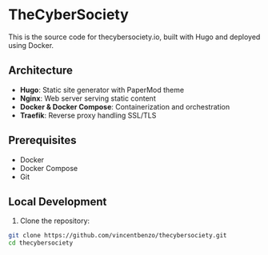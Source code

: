 # TheCyberSociety

This is the source code for thecybersociety.io, built with Hugo and deployed using Docker.

## Architecture

- **Hugo**: Static site generator with PaperMod theme
- **Nginx**: Web server serving static content
- **Docker & Docker Compose**: Containerization and orchestration
- **Traefik**: Reverse proxy handling SSL/TLS

## Prerequisites

- Docker
- Docker Compose
- Git

## Local Development

1. Clone the repository:
```bash
git clone https://github.com/vincentbenzo/thecybersociety.git
cd thecybersociety
